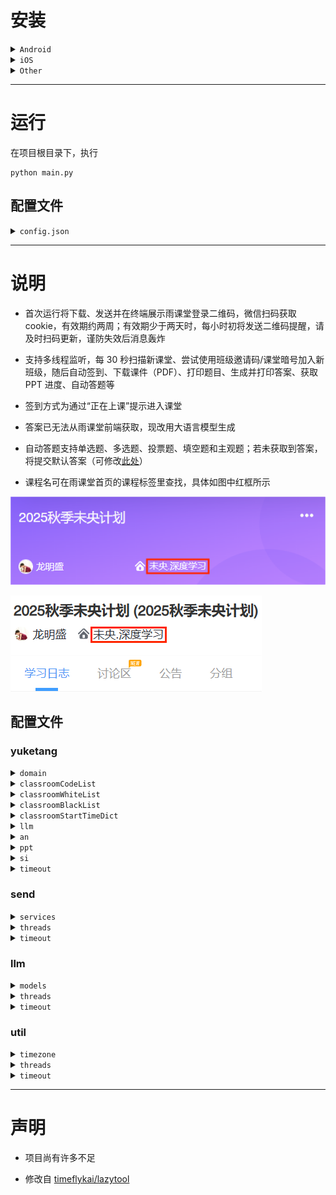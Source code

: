 # 安装

<details>
<summary><code>Android</code></summary>

## 安装 Termux

Termux 是一个面向 Android 的开源终端仿真器和 Linux 环境应用。它通过应用包管理系统提供了一系列 Unix 软件包，可以直接在 Android 设备上运行，详细介绍及安装方法移步[官网](https://termux.dev/cn/index.html)，使用需要一定 Linux 基础

## 使用 Termux

启动 Termux，进入命令行界面，为获取系统文件权限，输入
```shell
termux-setup-storage
```
为查看当前目录，输入
```shell
pwd
```
每次启动当前目录默认为 `/data/data/com.termux/files/home/`，未获取 root 权限时文件管理器无法访问该目录。如未 root，之后在此目录下运行程序请提前修改 `config.json`（熟悉程序后推荐使用，具体见后续 **运行** 及 **说明** ），否则应使用`cp`工具将文件从 `/data/data/com.termux/files/home/` 传输到 `/storage/emulated/0/`（手机内部存储**根目录**，可用文件管理器直接访问）

也可切换当前目录到内部存储，即输入
```shell
cd /storage/emulated/0
```
此时可直接在文件管理器中查看并修改文件，推荐小白使用

## 安装项目及依赖
```shell
pkg update
pkg upgrade -y
pkg install -y python git libjpeg-turbo python-pillow zbar
git clone https://github.com/thuhollow2/Hetangyuketang.git # 如需提前修改文件，可先自行fork
cd Hetangyuketang
pip install -r requirements.txt
```

</details>

<details>
<summary><code>iOS</code></summary>

## 安装 iSH Shell

iSH Shell 是一款运行在 iOS 系统上的 App，可以运行 Linux Shell，底层操作系统基于 Alpine Linux。它提供标准的 Linux 命令行接口，使用 apk 包管理器安装和管理软件包，无需越狱，可从 [App Store](https://apps.apple.com/app/ish-shell/id1436902243) 下载，使用需要一定 Linux 基础

## 使用 iSH Shell

启动 iSH，进入命令行界面，输入
```shell
pwd
```
查看当前目录，每次启动当前目录默认为 `/root` ，可在 **文件** > **浏览** > **iSH** > **root 文件夹** 访问，之后运行程序可在此查看或修改文件

## 安装项目及依赖
```shell
apk update
apk upgrade
apk add python3 py3-pip git py3-pillow zbar
ln -sf /usr/bin/python3 /usr/bin/python
git clone https://github.com/thuhollow2/Hetangyuketang.git # 如需提前修改文件，可先自行fork
cd Hetangyuketang
pip install -r requirements.txt
```

</details>

<details>
<summary><code>Other</code></summary>

下载本项目后，切换到项目根目录，执行以下命令安装依赖

```shell
pip install -r requirements.txt 
```
 - `pyzbar` 是对 **ZBar** 的 Python 封装，本身需要系统里有 **libzbar** 动态库；非 Windows 上必须先装 zbar 才能用，详情见 [pyzbar 安装说明](https://github.com/NaturalHistoryMuseum/pyzbar#installation)

</details>

---
# 运行

在项目根目录下，执行

```shell
python main.py
```

## 配置文件
<details>
<summary><code>config.json</code></summary>

```json
{
    "yuketang": {
        "domain": "pro.yuketang.cn",
        "classroomCodeList": ["JZOJ5C", "G84UAB"],
        "classroomWhiteList": [],
        "classroomBlackList": ["未央.机器学习", "未央.深度学习"],
        "classroomStartTimeDict": {
            "未央.机器学习": {"1": "08:00", "2": "13:30"},
            "未央.深度学习": {"1": "13:30"}
        },
        "llm": false,
        "an": false,
        "ppt": false,
        "si": false,
        "timeout": 30
    },
    "send": {
        "services": [
            {
                "name": "wechat",
                "enabled": false,
                "type": "wechat",
                "touser": "@all",
                "agentId": "####",
                "secret": "####",
                "companyId": "####",
                "msgLimit": 500,
                "dataLimit": 20971520
            },
            {
                "name": "dingtalk",
                "enabled": false,
                "type": "dingtalk",
                "appKey": "####",
                "appSecret": "####",
                "robotCode": "####",
                "openConversationId": "####",
                "msgLimit": 3000,
                "dataLimit": 20971520
            },
            {
                "name": "feishu",
                "enabled": false,
                "type": "feishu",
                "appId": "####",
                "appSecret": "####",
                "openId": "####",
                "msgLimit": 10000,
                "dataLimit": 31457280
            }
        ],
        "threads": 5,
        "timeout": 30
    },
    "llm": {
        "models": [
            {
                "name": "openai-o4-mini",
                "enabled": false,
                "type": "openai",
                "apiKey": "####",
                "model": "o4-mini",
                "prompt": "You are a helpful assistant.",
                "score": 100
            },
            {
                "name": "claude-3-5",
                "enabled": false,
                "type": "claude",
                "apiKey": "####",
                "model": "claude-3-5",
                "prompt": "You are a helpful assistant.",
                "temperature": 0.2,
                "score": 100
            },
            {
                "name": "grok-4-0709",
                "enabled": false,
                "type": "grok",
                "apiKey": "####",
                "model": "grok-4-0709",
                "prompt": "You are a helpful assistant.",
                "temperature": 0.2,
                "score": 100
            },
            {
                "name": "gemini-2.5-flash",
                "enabled": false,
                "type": "gemini",
                "apiKey": "####",
                "model": "gemini-2.5-flash",
                "prompt": "You are a helpful assistant.",
                "temperature": 0.2,
                "score": 100
            },
            {
                "name": "cloudflare-llama-4-scout-17b",
                "enabled": false,
                "type": "cloudflare",
                "accountId": "####",
                "apiToken": "####",
                "model": "@cf/meta/llama-4-scout-17b-16e-instruct",
                "prompt": "You are a helpful assistant.",
                "temperature": 0.2,
                "score": 100
            },
            {
                "name": "openrouter-gpt-oss-20b",
                "enabled": false,
                "type": "openrouter",
                "apiKey": "####",
                "model": "openai/gpt-oss-20b:free",
                "prompt": "You are a helpful assistant.",
                "temperature": 0.2,
                "score": 100
            },
            {
                "name": "poixe-gemini-2.5-flash",
                "enabled": false,
                "type": "poixe",
                "apiKey": "####",
                "model": "gemini-2.5-flash:free",
                "prompt": "You are a helpful assistant.",
                "temperature": 0.2,
                "score": 100
            },
            {
                "name": "siliconflow-glm-4.1v-9b-thinking",
                "enabled": false,
                "type": "siliconflow",
                "apiKey": "####",
                "model": "THUDM/GLM-4.1V-9B-Thinking",
                "prompt": "You are a helpful assistant.",
                "temperature": 0.2,
                "score": 100
            },
            {
                "name": "infinigence-glm-4.5v",
                "enabled": false,
                "type": "infinigence",
                "apiKey": "####",
                "model": "glm-4.5v",
                "prompt": "You are a helpful assistant.",
                "temperature": 0.2,
                "score": 100
            },
            {
                "name": "zhipu-glm-4.1v-thinking-flash",
                "enabled": false,
                "type": "zhipu",
                "apiKey": "####",
                "model": "GLM-4.1V-Thinking-Flash",
                "prompt": "You are a helpful assistant.",
                "temperature": 0.2,
                "score": 100
            },
            {
                "name": "dmxapi-glm-4.1v-9b-thinking",
                "enabled": false,
                "type": "dmxapi",
                "apiKey": "####",
                "model": "GLM-4.1V-9B-Thinking",
                "prompt": "You are a helpful assistant.",
                "temperature": 0.2,
                "score": 100
            },
            {
                "name": "modelscope-intern-s1",
                "enabled": false,
                "type": "modelscope",
                "accessToken": "####",
                "model": "Shanghai_AI_Laboratory/Intern-S1",
                "prompt": "You are a helpful assistant.",
                "temperature": 0.2,
                "score": 100
            },
            {
                "name": "moonshot-kimi-latest",
                "enabled": false,
                "type": "moonshot",
                "apiKey": "####",
                "model": "kimi-latest",
                "prompt": "You are a helpful assistant.",
                "temperature": 0.2,
                "score": 100
            },
            {
                "name": "volcengine-doubao-seed-1-6-vision",
                "enabled": false,
                "type": "volcengine",
                "apiKey": "####",
                "model": "doubao-seed-1-6-vision-250815",
                "prompt": "You are a helpful assistant.",
                "temperature": 0.2,
                "score": 100
            },
            {
                "name": "poloapi-gemini-2.5-flash",
                "enabled": false,
                "type": "poloapi",
                "apiKey": "####",
                "model": "gemini-2.5-flash",
                "prompt": "You are a helpful assistant.",
                "temperature": 0.2,
                "score": 100
            },
            {
                "name": "bailian-qwen3-vl-plus",
                "enabled": false,
                "type": "bailian",
                "apiKey": "####",
                "model": "qwen3-vl-plus",
                "prompt": "You are a helpful assistant.",
                "temperature": 0.2,
                "score": 100
            },
            {
                "name": "qianfan-ernie-4.5-turbo-vl-latest",
                "enabled": false,
                "type": "qianfan",
                "apiKey": "####",
                "model": "ernie-4.5-turbo-vl-latest",
                "prompt": "You are a helpful assistant.",
                "temperature": 0.2,
                "score": 100
            },
            {
                "name": "xunfei-xqwen2d5s32bvl",
                "enabled": false,
                "type": "xunfei",
                "apiKey": "####",
                "model": "xqwen2d5s32bvl",
                "prompt": "You are a helpful assistant.",
                "temperature": 0.2,
                "score": 100
            },
            {
                "name": "minimax-MiniMax-Text-01",
                "enabled": false,
                "type": "minimax",
                "apiKey": "####",
                "model": "MiniMax-Text-01",
                "prompt": "You are a helpful assistant.",
                "temperature": 0.2,
                "score": 100
            },
            {
                "name": "lingyiwanwu-yi-vision-v2",
                "enabled": false,
                "type": "lingyiwanwu",
                "apiKey": "####",
                "model": "yi-vision-v2",
                "prompt": "You are a helpful assistant.",
                "temperature": 0.2,
                "score": 100
            },
            {
                "name": "sensecore-SenseNova-V6-Pro",
                "enabled": false,
                "type": "sensecore",
                "accessKeyId": "####",
                "accessKeySecret": "####",
                "model": "SenseNova-V6-Pro",
                "prompt": "You are a helpful assistant.",
                "temperature": 0.2,
                "score": 100
            },
            {
                "name": "mistral-mistral-small-latest",
                "enabled": false,
                "type": "mistral",
                "apiKey": "####",
                "model": "mistral-small-latest",
                "prompt": "You are a helpful assistant.",
                "temperature": 0.2,
                "score": 100
            },
            {
                "name": "hunyuan-hunyuan-t1-vision",
                "enabled": false,
                "type": "hunyuan",
                "apiKey": "####",
                "model": "hunyuan-t1-vision",
                "prompt": "You are a helpful assistant.",
                "temperature": 0.2,
                "score": 100
            },
            {
                "name": "meta-Llama-4-Maverick-17B-128E-Instruct-FP8",
                "enabled": false,
                "type": "meta",
                "apiKey": "####",
                "model": "Llama-4-Maverick-17B-128E-Instruct-FP8",
                "prompt": "You are a helpful assistant.",
                "temperature": 0.2,
                "score": 100
            },
            {
                "name": "cohere-command-a-vision-07-2025",
                "enabled": false,
                "type": "cohere",
                "apiKey": "####",
                "model": "command-a-vision-07-2025",
                "prompt": "You are a helpful assistant.",
                "temperature": 0.2,
                "score": 100
            }
        ],
        "threads": 5,
        "timeout": 300
    },
    "util": {
        "timezone": "Asia/Shanghai",
        "threads": 20,
        "timeout": 30
    }
}
```

</details>

---
# 说明

 - 首次运行将下载、发送并在终端展示雨课堂登录二维码，微信扫码获取 cookie，有效期约两周；有效期少于两天时，每小时初将发送二维码提醒，请及时扫码更新，谨防失效后消息轰炸

 - 支持多线程监听，每 30 秒扫描新课堂、尝试使用班级邀请码/课堂暗号加入新班级，随后自动签到、下载课件（PDF）、打印题目、生成并打印答案、获取 PPT 进度、自动答题等

 - 签到方式为通过“正在上课”提示进入课堂

 - 答案已无法从雨课堂前端获取，现改用大语言模型生成

 - 自动答题支持单选题、多选题、投票题、填空题和主观题；若未获取到答案，将提交默认答案（可修改[此处](yuketang.py#L403-L414)）

 - 课程名可在雨课堂首页的课程标签里查找，具体如图中红框所示

 ![](classroomName-1.png)
 
 ![](classroomName-2.png)

## 配置文件

### yuketang

<details>
<summary><code>domain</code></summary>

雨课堂域名
| 网站 | 域名 |
| -------- | -------- |
| 雨课堂 | [www.yuketang.cn](https://www.yuketang.cn) |
| 荷塘雨课堂 | [pro.yuketang.cn](https://pro.yuketang.cn) |
| 长江雨课堂 | [changjiang.yuketang.cn](https://changjiang.yuketang.cn) |
| 黄河雨课堂 | [huanghe.yuketang.cn](https://huanghe.yuketang.cn) |

</details>

<details>
<summary><code>classroomCodeList</code></summary>

班级邀请码/课堂暗号列表。每 30 秒尝试加入相应班级，班级满员时可启用此功能待成员退出抢占名额

</details>

<details>
<summary><code>classroomWhiteList</code></summary>

课程白名单。记录课程名，优先级低于黑名单，课程名采用完全匹配，为空时不启用

</details>

<details>
<summary><code>classroomBlackList</code></summary>

课程黑名单。记录课程名，优先级高于白名单，课程名采用完全匹配，为空时不启用

</details>

<details>
<summary><code>classroomStartTimeDict</code></summary>

课程星期内各日最早进入时间。课程名采用完全匹配；使用指定时区，周一-周日对应 `1 - 7`，时间格式为 `HH:MM`；当日时间值不为空且此时早于该值不签到，数字或时间为空不启用

</details>

<details>
<summary><code>llm</code></summary>

是否使用大语言模型生成答案

</details>

<details>
<summary><code>an</code></summary>

是否自动答题

</details>

<details>
<summary><code>ppt</code></summary>

是否发送 PPT 文件

</details>

<details>
<summary><code>si</code></summary>

是否实时推送 PPT 进度

</details>

<details>
<summary><code>timeout</code></summary>

连接雨课堂的超时秒数

</details>

### send

<details>
<summary><code>services</code></summary>

推送方式配置，目前支持企业微信、钉钉、飞书

#### 通用字段
| 字段 | 说明 |
| --- | --- |
| name | 服务名称（自定义，用于通行密钥标识） |
| enabled | 是否启用 |
| type | 服务类型（wechat/dingtalk/feishu） |
| msgLimit | 单次文本长度限制（字符） |
| dataLimit | 单次文件大小限制（字节） |

#### 服务凭证

 - 企业微信：[注册企业微信](https://work.weixin.qq.com/wework_admin/register_wx?from=myhome)、[创建应用](https://work.weixin.qq.com/wework_admin/frame#apps/createApiApp)、[**配置企业可信 IP**](https://work.weixin.qq.com/wework_admin/frame#apps)，填充 `touser`、`agentId`、`secret`、`companyId`

 - 钉钉：[注册钉钉开发者账号](https://open-dev.dingtalk.com/)、[创建并发布企业内部应用（应用内创建机器人）](https://open-dev.dingtalk.com/fe/app#/corp/app)、创建群会话、[获取群会话 openConversationId](https://open.dingtalk.com/tools/explorer/jsapi?id=10303)、机器人添加进群，填充 `appKey`、`appSecret`、`robotCode`、`openConversationId`

 - 飞书：[注册飞书开发者账号、创建并发布企业内部应用](https://open.feishu.cn/app?lang=zh-CN)、[开启机器人能力](https://open.feishu.cn/document/faq/trouble-shooting/how-to-enable-bot-ability)、[获取 OpenId](https://open.feishu.cn/document/server-docs/im-v1/message/create)、开通权限（[*以应用的身份发消息*](https://open.feishu.cn/document/server-docs/im-v1/message/create)，[*获取与上传图片或文件资源*](https://open.feishu.cn/document/server-docs/im-v1/file/create)），填充 `appId`、`appSecret`、`openId`

#### 分块限制

单次推送有大小限制，超过将分块传输，可设置
| 推送方式 | 消息限制 (`msgLimit`) | 文件限制 (`dataLimit`) | 
| -------- | -------- | -------- |
| 企业微信 (`wx`) | 500字符 (500) | 20MB (20971520) |
| 钉钉 (`dd`) | 3000字符 (3000) | 20MB (20971520) |
| 飞书 (`fs`) | 10000字符 (10000) | 30MB (31457280) |

</details>

<details>
<summary><code>threads</code></summary>

并行服务的最大线程数

</details>

<details>
<summary><code>timeout</code></summary>

连接服务的超时秒数

</details>

### llm

<details>
<summary><code>models</code></summary>

大语言模型配置，目前支持 [OpenAI](https://platform.openai.com/docs/models)、[Claude](https://docs.claude.com/en/docs/about-claude/models/overview)、[Grok](https://docs.x.ai/docs/models)、[Gemini](https://ai.google.dev/gemini-api/docs/models)、[Cloudflare](https://developers.cloudflare.com/workers-ai/models/)、[OpenRouter](https://openrouter.ai/models)、[Poixe](https://poixe.com/model)、[硅基流动](https://cloud.siliconflow.cn/me/models)、[无问芯穹](https://cloud.infini-ai.com/genstudio/model)、[智谱](https://bigmodel.cn/console/modelcenter/square)、[DMXAPI](https://www.dmxapi.com/pricing)、[魔塔社区](https://modelscope.cn/models)、[月之暗面](https://platform.moonshot.cn/docs/pricing/chat)、[火山方舟](https://console.volcengine.com/ark/region:ark+cn-beijing/model)、[PoloAPI](https://poloapi.com/models)、[阿里云百炼](https://bailian.console.aliyun.com/?tab=model#/model-market)、[百度千帆](https://console.bce.baidu.com/qianfan/modelcenter/model/buildIn/list)、[讯飞星辰](https://maas.xfyun.cn/modelSquare)、[MiniMax](https://www.minimaxi.com/price)、[零一万物](https://platform.lingyiwanwu.com/)、[商汤大装置](https://console.sensecore.cn/aistudio/plaza)、[Mistral](https://mistral.ai/pricing#api-pricing)、[腾讯云](https://hunyuan.cloud.tencent.com/#/app/modelSquare)、[Meta](https://llama.developer.meta.com/docs/models)、[Cohere](https://docs.cohere.com/docs/models) 等服务商或中转站

#### 通用字段
| 字段 | 说明 |
| --- | --- |
| name | 服务名称（自定义，用于答案标识） |
| enabled | 是否启用 |
| type | 服务类型（openai、claude 等） |
| model | 模型名称 |
| prompt | 系统提示词 |
| temperature | 采样温度，推荐取 `0 ~ 0.3`  |
| score | 模型评分，数值越大生成答案优先级越高 |

#### 服务凭证

可到各官网注册、充值获取填充

#### 模型选用

 - 选用模型时应综合考虑响应速度、生成质量、使用限制、费用等因素

 - 尽量使用支持 PDF 文件或图片输入的多模态模型

 - 推荐使用 OpenAI、Claude、Gemini 等主流模型

 - 预置模型优先采用效果最好的免费模型

 - 使用非预置模型可能需要适配，可自行修改 `llm.py`

#### 答案选取

 - 多模型并行生成答案，优先选取总评分最高的结果

 - 若多个结果评分相同，选取出现频率最高的结果

 - 若有多个结果频率相同且题型为多选题，选取选项最少的结果

 - 若仍有多个结果，选取所有结果中耗时最长的模型生成的结果

#### 模型测试

使用模型前务必测试效果，确保能正确处理题目并生成合理答案

预置了 [PPT 文件夹](./1529274209982060032)，可用来测试各模型效果。直接运行 `llm.py` 观察输出即可

```shell
python llm.py
```

若想测试其他课堂，可在使用程序签到该课堂、生成 PPT 文件夹后，修改 [PPT 编号](llm.py#L1332)

</details>

<details>
<summary><code>threads</code></summary>

并行模型的最大线程数

</details>

<details>
<summary><code>timeout</code></summary>

连接模型的超时秒数

</details>

### util

<details>
<summary><code>timezone</code></summary>

时区

</details>

<details>
<summary><code>threads</code></summary>

下载 PPT 图片的最大线程数

</details>

<details>
<summary><code>timeout</code></summary>

下载资源的超时秒数

</details>

---
# 声明

 - 项目尚有许多不足

 - 修改自 [timeflykai/lazytool](https://github.com/timeflykai/lazytool/tree/main)

